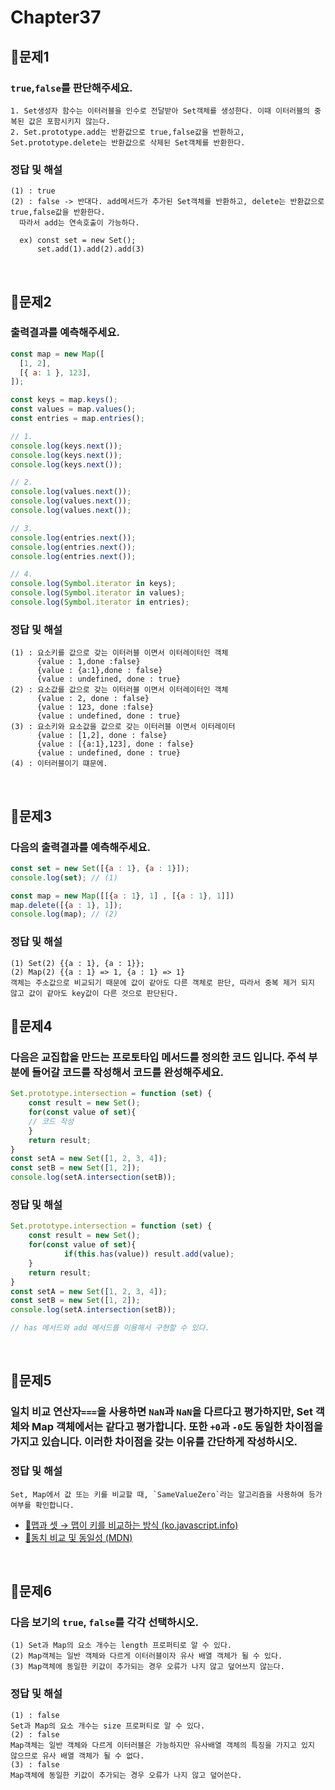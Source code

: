 # Chapter37
## 📌문제1
### `true`,`false`를 판단해주세요.
```
1. Set생성자 함수는 이터러블을 인수로 전달받아 Set객체를 생성한다. 이때 이터러블의 중복된 값은 포함시키지 않는다.
2. Set.prototype.add는 반환값으로 true,false값을 반환하고, Set.prototype.delete는 반환값으로 삭제된 Set객체를 반환한다.
```
### 정답 및 해설
```
(1) : true
(2) : false -> 반대다. add메서드가 추가된 Set객체를 반환하고, delete는 반환값으로 true,false값을 반환한다.
  따라서 add는 연속호출이 가능하다.

  ex) const set = new Set();
      set.add(1).add(2).add(3)
```

<br>

## 📌문제2
### 출력결과를 예측해주세요.
```js
const map = new Map([
  [1, 2],
  [{ a: 1 }, 123],
]);

const keys = map.keys();
const values = map.values();
const entries = map.entries();

// 1.
console.log(keys.next());
console.log(keys.next());
console.log(keys.next());

// 2.
console.log(values.next());
console.log(values.next());
console.log(values.next());

// 3.
console.log(entries.next());
console.log(entries.next());
console.log(entries.next());

// 4.
console.log(Symbol.iterator in keys);
console.log(Symbol.iterator in values);
console.log(Symbol.iterator in entries);
```
### 정답 및 해설
```
(1) : 요소키를 값으로 갖는 이터러블 이면서 이터레이터인 객체
      {value : 1,done :false}
      {value : {a:1},done : false}
      {value : undefined, done : true}
(2) : 요소값를 값으로 갖는 이터러블 이면서 이터레이터인 객체
      {value : 2, done : false}
      {value : 123, done :false}
      {value : undefined, done : true}
(3) : 요소키와 요소값을 값으로 갖는 이터러블 이면서 이터레이터
      {value : [1,2], done : false}
      {value : [{a:1},123], done : false}
      {value : undefined, done : true}
(4) : 이터러블이기 떄문에.
```

<br>

## 📌문제3
### 다음의 출력결과를 예측해주세요.
```js
const set = new Set([{a : 1}, {a : 1}]);
console.log(set); // (1)

const map = new Map([[{a : 1}, 1] , [{a : 1}, 1]])
map.delete([{a : 1}, 1]);
console.log(map); // (2)
```
### 정답 및 해설
```
(1) Set(2) {{a : 1}, {a : 1}};
(2) Map(2) {{a : 1} => 1, {a : 1} => 1}
객체는 주소값으로 비교되기 때문에 값이 같아도 다른 객체로 판단, 따라서 중복 제거 되지 않고 값이 같아도 key값이 다른 것으로 판단된다.
```

## 📌문제4
### 다음은 교집합을 만드는 프로토타입 메서드를 정의한 코드 입니다. 주석 부분에 들어갈 코드를 작성해서 코드를 완성해주세요. 
```js
Set.prototype.intersection = function (set) {
	const result = new Set();
	for(const value of set){
    // 코드 작성
	}
	return result;
}
const setA = new Set([1, 2, 3, 4]);
const setB = new Set([1, 2]);
console.log(setA.intersection(setB));
```
### 정답 및 해설
```js
Set.prototype.intersection = function (set) {
	const result = new Set();
	for(const value of set){
			if(this.has(value)) result.add(value);
	}
	return result;
}
const setA = new Set([1, 2, 3, 4]);
const setB = new Set([1, 2]);
console.log(setA.intersection(setB));

// has 메서드와 add 메서드를 이용해서 구현할 수 있다. 
```

<br>

## 📌문제5
### 일치 비교 연산자`===`을 사용하면 `NaN`과 `NaN`을 다르다고 평가하지만, Set 객체와 Map 객체에서는 같다고 평가합니다. 또한 `+0`과 `-0`도 동일한 차이점을 가지고 있습니다. 이러한 차이점을 갖는 이유를 간단하게 작성하시오.
### 정답 및 해설
```
Set, Map에서 값 또는 키를 비교할 때, `SameValueZero`라는 알고리즘을 사용하여 등가 여부를 확인합니다.
```
- [🔗맵과 셋 → 맵이 키를 비교하는 방식 (ko.javascript.info)](https://ko.javascript.info/map-set)
- [🔗동치 비교 및 동일성 (MDN)](https://developer.mozilla.org/ko/docs/Web/JavaScript/Equality_comparisons_and_sameness)

<br>

## 📌문제6
### 다음 보기의 `true`, `false`를 각각 선택하시오.
```
(1) Set과 Map의 요소 개수는 length 프로퍼티로 알 수 있다.
(2) Map객체는 일반 객체와 다르게 이터러블이자 유사 배열 객체가 될 수 있다.
(3) Map객체에 동일한 키값이 추가되는 경우 오류가 나지 않고 덮어쓰지 않는다.

```
### 정답 및 해설
```
(1) : false
Set과 Map의 요소 개수는 size 프로퍼티로 알 수 있다.
(2) : false
Map객체는 일반 객체와 다르게 이터러블은 가능하지만 유사배열 객체의 특징을 가지고 있지 않으므로 유사 배열 객체가 될 수 없다.
(3) : false
Map객체에 동일한 키값이 추가되는 경우 오류가 나지 않고 덮어쓴다.
```

<br>

